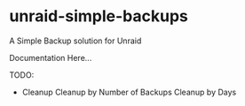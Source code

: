 # unraid-simple-backups
A Simple Backup solution for Unraid 

Documentation Here...

TODO:
- Cleanup
    Cleanup by Number of Backups
    Cleanup by Days

